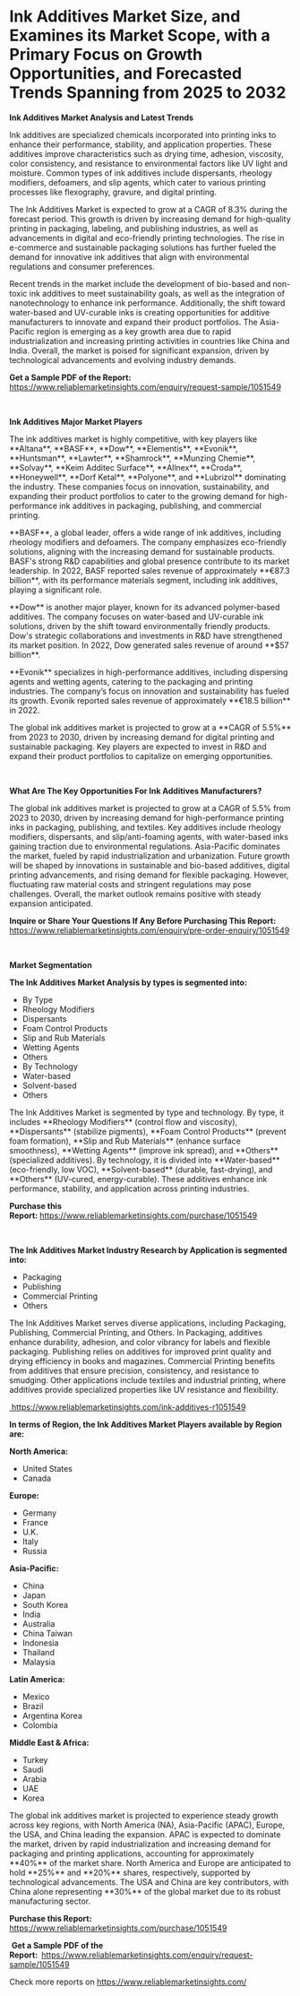 <p><h1>Ink Additives Market Size, and Examines its Market Scope, with a Primary Focus on Growth Opportunities, and Forecasted Trends Spanning from 2025 to 2032</h1></p><p><strong>Ink Additives Market Analysis and Latest Trends</strong></p>
<p><p>Ink additives are specialized chemicals incorporated into printing inks to enhance their performance, stability, and application properties. These additives improve characteristics such as drying time, adhesion, viscosity, color consistency, and resistance to environmental factors like UV light and moisture. Common types of ink additives include dispersants, rheology modifiers, defoamers, and slip agents, which cater to various printing processes like flexography, gravure, and digital printing.</p><p>The Ink Additives Market is expected to grow at a CAGR of 8.3% during the forecast period. This growth is driven by increasing demand for high-quality printing in packaging, labeling, and publishing industries, as well as advancements in digital and eco-friendly printing technologies. The rise in e-commerce and sustainable packaging solutions has further fueled the demand for innovative ink additives that align with environmental regulations and consumer preferences.</p><p>Recent trends in the market include the development of bio-based and non-toxic ink additives to meet sustainability goals, as well as the integration of nanotechnology to enhance ink performance. Additionally, the shift toward water-based and UV-curable inks is creating opportunities for additive manufacturers to innovate and expand their product portfolios. The Asia-Pacific region is emerging as a key growth area due to rapid industrialization and increasing printing activities in countries like China and India. Overall, the market is poised for significant expansion, driven by technological advancements and evolving industry demands.</p></p>
<p><strong>Get a Sample PDF of the Report:&nbsp;</strong> <a href="https://www.reliablemarketinsights.com/enquiry/request-sample/1051549?utm_campaign=2259&utm_medium=2&utm_source=Github&utm_content=ia&utm_term=26012025&utm_id=ink-additives">https://www.reliablemarketinsights.com/enquiry/request-sample/1051549</a></p>
<p>&nbsp;</p>
<p><strong>Ink Additives Major Market Players</strong></p>
<p><p>The ink additives market is highly competitive, with key players like **Altana**, **BASF**, **Dow**, **Elementis**, **Evonik**, **Huntsman**, **Lawter**, **Shamrock**, **Munzing Chemie**, **Solvay**, **Keim Additec Surface**, **Allnex**, **Croda**, **Honeywell**, **Dorf Ketal**, **Polyone**, and **Lubrizol** dominating the industry. These companies focus on innovation, sustainability, and expanding their product portfolios to cater to the growing demand for high-performance ink additives in packaging, publishing, and commercial printing.</p><p>**BASF**, a global leader, offers a wide range of ink additives, including rheology modifiers and defoamers. The company emphasizes eco-friendly solutions, aligning with the increasing demand for sustainable products. BASF's strong R&D capabilities and global presence contribute to its market leadership. In 2022, BASF reported sales revenue of approximately **€87.3 billion**, with its performance materials segment, including ink additives, playing a significant role.</p><p>**Dow** is another major player, known for its advanced polymer-based additives. The company focuses on water-based and UV-curable ink solutions, driven by the shift toward environmentally friendly products. Dow's strategic collaborations and investments in R&D have strengthened its market position. In 2022, Dow generated sales revenue of around **$57 billion**.</p><p>**Evonik** specializes in high-performance additives, including dispersing agents and wetting agents, catering to the packaging and printing industries. The company’s focus on innovation and sustainability has fueled its growth. Evonik reported sales revenue of approximately **€18.5 billion** in 2022.</p><p>The global ink additives market is projected to grow at a **CAGR of 5.5%** from 2023 to 2030, driven by increasing demand for digital printing and sustainable packaging. Key players are expected to invest in R&D and expand their product portfolios to capitalize on emerging opportunities.</p></p>
<p>&nbsp;</p>
<p><strong>What Are The Key Opportunities For Ink Additives Manufacturers?</strong></p>
<p><p>The global ink additives market is projected to grow at a CAGR of 5.5% from 2023 to 2030, driven by increasing demand for high-performance printing inks in packaging, publishing, and textiles. Key additives include rheology modifiers, dispersants, and slip/anti-foaming agents, with water-based inks gaining traction due to environmental regulations. Asia-Pacific dominates the market, fueled by rapid industrialization and urbanization. Future growth will be shaped by innovations in sustainable and bio-based additives, digital printing advancements, and rising demand for flexible packaging. However, fluctuating raw material costs and stringent regulations may pose challenges. Overall, the market outlook remains positive with steady expansion anticipated.</p></p>
<p><strong>Inquire or Share Your Questions If Any Before Purchasing This Report:</strong> <a href="https://www.reliablemarketinsights.com/enquiry/pre-order-enquiry/1051549?utm_campaign=2259&utm_medium=2&utm_source=Github&utm_content=ia&utm_term=26012025&utm_id=ink-additives">https://www.reliablemarketinsights.com/enquiry/pre-order-enquiry/1051549</a></p>
<p>&nbsp;</p>
<p><strong>Market Segmentation</strong></p>
<p><strong>The Ink Additives Market Analysis by types is segmented into:</strong></p>
<p><ul><li>By Type</li><li>Rheology Modifiers</li><li>Dispersants</li><li>Foam Control Products</li><li>Slip and Rub Materials</li><li>Wetting Agents</li><li>Others</li><li>By Technology</li><li>Water-based</li><li>Solvent-based</li><li>Others</li></ul></p>
<p><p>The Ink Additives Market is segmented by type and technology. By type, it includes **Rheology Modifiers** (control flow and viscosity), **Dispersants** (stabilize pigments), **Foam Control Products** (prevent foam formation), **Slip and Rub Materials** (enhance surface smoothness), **Wetting Agents** (improve ink spread), and **Others** (specialized additives). By technology, it is divided into **Water-based** (eco-friendly, low VOC), **Solvent-based** (durable, fast-drying), and **Others** (UV-cured, energy-curable). These additives enhance ink performance, stability, and application across printing industries.</p></p>
<p><strong>Purchase this Report:&nbsp;</strong><a href="https://www.reliablemarketinsights.com/purchase/1051549?utm_campaign=2259&utm_medium=2&utm_source=Github&utm_content=ia&utm_term=26012025&utm_id=ink-additives">https://www.reliablemarketinsights.com/purchase/1051549</a></p>
<p>&nbsp;</p>
<p><strong>The Ink Additives Market Industry Research by Application is segmented into:</strong></p>
<p><ul><li>Packaging</li><li>Publishing</li><li>Commercial Printing</li><li>Others</li></ul></p>
<p><p>The Ink Additives Market serves diverse applications, including Packaging, Publishing, Commercial Printing, and Others. In Packaging, additives enhance durability, adhesion, and color vibrancy for labels and flexible packaging. Publishing relies on additives for improved print quality and drying efficiency in books and magazines. Commercial Printing benefits from additives that ensure precision, consistency, and resistance to smudging. Other applications include textiles and industrial printing, where additives provide specialized properties like UV resistance and flexibility.</p></p>
<p><a href="https://www.reliablemarketinsights.com/ink-additives-r1051549?utm_campaign=2259&utm_medium=2&utm_source=Github&utm_content=ia&utm_term=26012025&utm_id=ink-additives">&nbsp;https://www.reliablemarketinsights.com/ink-additives-r1051549</a></p>
<p><strong>In terms of Region, the Ink Additives Market Players available by Region are:</strong></p>
<p>
    <p> <strong> North America: </strong>
        <ul>
            <li>United States</li>
            <li>Canada</li>
        </ul>
        </p> 
    <p> <strong> Europe: </strong>
        <ul>
            <li>Germany</li>
            <li>France</li>
            <li>U.K.</li>
            <li>Italy</li>
            <li>Russia</li>
        </ul>
        </p> 
    <p> <strong> Asia-Pacific: </strong>
        <ul>
            <li>China</li>
            <li>Japan</li>
            <li>South Korea</li>
            <li>India</li>
            <li>Australia</li>
            <li>China Taiwan</li>
            <li>Indonesia</li>
            <li>Thailand</li>
            <li>Malaysia</li>
        </ul>
        </p> 
    <p> <strong> Latin America: </strong>
        <ul>
            <li>Mexico</li>
            <li>Brazil</li>
            <li>Argentina Korea</li>
            <li>Colombia</li>
        </ul>
        </p> 
    <p> <strong> Middle East & Africa: </strong>
        <ul>
            <li>Turkey</li>
            <li>Saudi</li>
            <li>Arabia</li>
            <li>UAE</li>
            <li>Korea</li>
        </ul>
    </p>
    </p>
<p><p>The global ink additives market is projected to experience steady growth across key regions, with North America (NA), Asia-Pacific (APAC), Europe, the USA, and China leading the expansion. APAC is expected to dominate the market, driven by rapid industrialization and increasing demand for packaging and printing applications, accounting for approximately **40%** of the market share. North America and Europe are anticipated to hold **25%** and **20%** shares, respectively, supported by technological advancements. The USA and China are key contributors, with China alone representing **30%** of the global market due to its robust manufacturing sector.</p></p>
<p><strong>Purchase this Report: </strong><a href="https://www.reliablemarketinsights.com/purchase/1051549?utm_campaign=2259&utm_medium=2&utm_source=Github&utm_content=ia&utm_term=26012025&utm_id=ink-additives">https://www.reliablemarketinsights.com/purchase/1051549</a></p>
<p>&nbsp;<strong>Get a Sample PDF of the Report:&nbsp;&nbsp;</strong><a href="https://www.reliablemarketinsights.com/enquiry/request-sample/1051549?utm_campaign=2259&utm_medium=2&utm_source=Github&utm_content=ia&utm_term=26012025&utm_id=ink-additives">https://www.reliablemarketinsights.com/enquiry/request-sample/1051549</a></p>
<p><strong></strong></p>
<p>Check more reports on <a href="https://www.reliablemarketinsights.com/?utm_campaign=2259&utm_medium=2&utm_source=Github&utm_content=ia&utm_term=26012025&utm_id=ink-additives">https://www.reliablemarketinsights.com/</a></p>